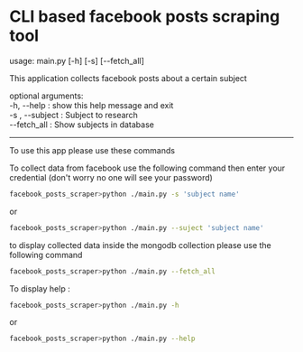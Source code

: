# CLI based facebook posts scraping tool

usage: main.py [-h] [-s] [--fetch_all]

This application collects facebook posts about a certain subject

optional arguments:<br>
  -h, --help      : show this help message and exit<br>
  -s , --subject  : Subject to research<br>
  --fetch_all     : Show subjects in database

  <hr>

To use this app please use these commands

To collect data from facebook use the following command then enter your credential (don't worry no one will see your password)

```bash
facebook_posts_scraper>python ./main.py -s 'subject name'
```
or
```bash
facebook_posts_scraper>python ./main.py --suject 'subject name'
```

to display collected data inside the mongodb collection please use the following command

```bash
facebook_posts_scraper>python ./main.py --fetch_all
```

To display help : 

```bash
facebook_posts_scraper>python ./main.py -h
```
or
```bash
facebook_posts_scraper>python ./main.py --help
```